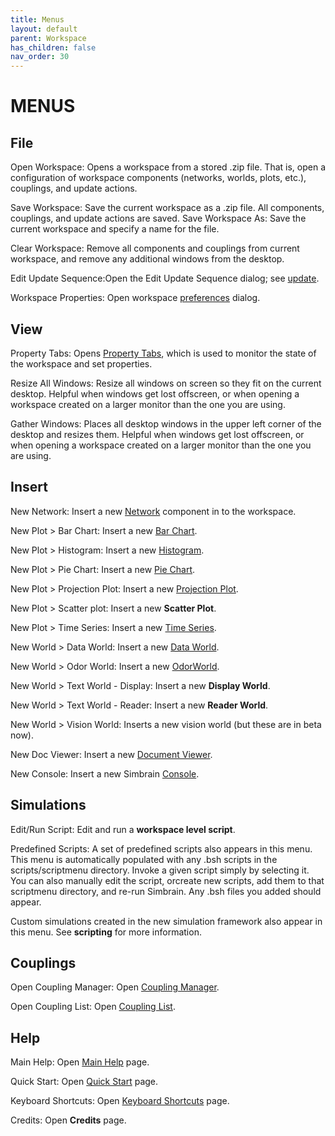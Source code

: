```yaml
---
title: Menus
layout: default
parent: Workspace
has_children: false
nav_order: 30
---
```


# MENUS

## File

Open Workspace: Opens a workspace from a stored .zip file. That is, open a configuration of workspace components (networks, worlds, plots, etc.), couplings, and update actions.

Save Workspace: Save the current workspace as a .zip file.  All components, couplings, and update actions are saved.
Save Workspace As: Save the current workspace and specify a name for the file.

Clear Workspace: Remove all components and couplings from current workspace, and remove any additional windows from the desktop.

Edit Update Sequence:Open the Edit Update Sequence dialog; see [update](update.html).

Workspace Properties: Open workspace [preferences](preferences.html) dialog.

## View

Property Tabs: Opens [Property Tabs](propertyTabs.html), which is used to monitor the state of the workspace and set properties.

Resize All Windows: Resize all windows on screen so they fit on the current desktop. Helpful when windows get lost offscreen, or when opening a workspace created on a larger monitor than the one you are using.

Gather Windows: Places all desktop windows in the upper left corner of the desktop and resizes them. Helpful when windows get lost offscreen, or when opening a workspace created on a larger monitor than the one you are using.

## Insert

New Network: Insert a new [Network](../network/index.html) component in to the workspace.

New Plot > Bar Chart:  Insert a new [Bar Chart](../plots/barChart.html).

New Plot > Histogram:  Insert a new [Histogram](../plots/histogram.html).

New Plot > Pie Chart:  Insert a new [Pie Chart](../plots/pieChart.html).

New Plot > Projection Plot:  Insert a new [Projection Plot](../plots/projectionPlot.html).

<!-- Scatter plot not in Plots section -->

New Plot > Scatter plot:  Insert a new **Scatter Plot**. 

New Plot > Time Series:  Insert a new [Time Series](../plots/timeSeries.html.html).

New World > Data World:  Insert a new [Data World](../worlds/dataworld.html).

New World > Odor World:  Insert a new [OdorWorld](../worlds/odorworld.html).

<!-- "Display world" and "Reader world" not in Worlds section  https://simbrain.net/Documentation/v3/Pages/Worlds/TextWorld/DisplayWorld.html and https://simbrain.net/Documentation/v3/Pages/Worlds/TextWorld/ReaderWorld.html-->

New World > Text World - Display:  Insert a new **Display World**.

New World > Text World - Reader:  Insert a new **Reader World**.

<!-- Is "vision world" the "image world"? -->

New World > Vision World:  Inserts a new vision world (but these are in beta now).

New Doc Viewer:  Insert a new [Document Viewer](../utilities/docviewer.html).

<!-- Missing "Console" page https://simbrain.net/Documentation/v3/Pages/Console.html -->

New Console: Insert a new Simbrain [Console](../utilities/terminal.html).

## Simulations

<!-- Missing "workspace level script" and "scripting" page?  https://simbrain.net/Documentation/v3/Pages/Scripting.html -->

Edit/Run Script: Edit and run a **workspace level script**.

Predefined Scripts: A set of predefined scripts also appears in this menu. This menu is automatically populated with any .bsh scripts in the scripts/scriptmenu directory. Invoke a given script simply by selecting it. You can also manually edit the script, orcreate new scripts, add them to that scriptmenu directory, and re-run Simbrain. Any .bsh files you added should appear.

Custom simulations created in the new simulation framework also appear in this menu. See **scripting** for more information.

## Couplings

Open Coupling Manager: Open [Coupling Manager](couplings.html).

Open Coupling List: Open [Coupling List](couplings.html).

## Help

Main Help: Open [Main Help](../../index.html) page.

Quick Start: Open [Quick Start](quickstart.html) page.

Keyboard Shortcuts: Open [Keyboard Shortcuts](quickstart.html) page.

<!-- 404 error for "Credits" page -->

Credits: Open **Credits** page.